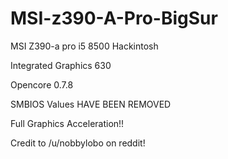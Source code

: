 # MSI-z390-A-Pro-BigSur

MSI Z390-a pro i5 8500 Hackintosh

Integrated Graphics 630

Opencore 0.7.8

SMBIOS Values HAVE BEEN REMOVED

Full Graphics Acceleration!!

Credit to /u/nobbylobo on reddit!

